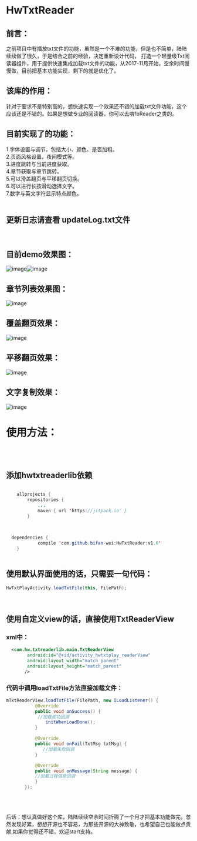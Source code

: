 ﻿# HwTxtReader

## 前言：
之前项目中有播放txt文件的功能，虽然是一个不难的功能，但是也不简单，陆陆续续做了很久，于是结合之前的经验，决定重新设计代码，
打造一个轻量级Txt阅读器组件，用于提供快速集成加载txt文件的功能，从2017-11月开始，空余时间慢慢做，目前把基本功能实现，剩下的就是优化了。

## 该库的作用：
针对于要求不是特别高的，想快速实现一个效果还不错的加载txt文件功能，这个应该还是不错的。如果是想做专业的阅读器，你可以去啃fbReader之类的。

## 目前实现了的功能：
1.字体设置与调节。包括大小、颜色、是否加粗。<br> 
2.页面风格设置，夜间模式等。<br> 
3.进度跳转与当前进度获取。<br> 
4.章节获取与章节跳转。<br> 
5.可以滑盖翻页与平移翻页切换。<br> 
6.可以进行长按滑动选择文字。<br> 
7.数字与英文字符显示特点颜色。<br> 
<br>

## 更新日志请查看 updateLog.txt文件
<br>

## 目前demo效果图：
![image](https://github.com/bifan-wei/HwTxtReader/blob/master/pics/ic_reader1.png)![image](https://github.com/bifan-wei/HwTxtReader/blob/master/pics/ic_copy.png)

## 章节列表效果图：
![image](https://github.com/bifan-wei/HwTxtReader/blob/master/pics/ic_chaper.png)

## 覆盖翻页效果：
![image](https://github.com/bifan-wei/HwTxtReader/blob/master/pics/ic_cover.png)

## 平移翻页效果：
![image](https://github.com/bifan-wei/HwTxtReader/blob/master/pics/ic_translate.png)

## 文字复制效果：
![image](https://github.com/bifan-wei/HwTxtReader/blob/master/pics/ic_copy.png)


# 使用方法：
<br>
<br>

## 添加hwtxtreaderlib依赖 

```java

    allprojects {
		repositories {
			...
			maven { url 'https://jitpack.io' }
		}
  

 
  dependencies {
	        compile 'com.github.bifan-wei:HwTxtReader:v1.0'
	}
	
```

##  使用默认界面使用的话，只需要一句代码： 
 ```java
 HwTxtPlayActivity.loadTxtFile(this, FilePath);
 ```
<br>

## 使用自定义view的话，直接使用TxtReaderView 
### xml中：
```xml
  <com.hw.txtreaderlib.main.TxtReaderView 
        android:id="@+id/activity_hwtxtplay_readerView" 
        android:layout_width="match_parent"  
        android:layout_height="match_parent" 
       />
```

### 代码中调用loadTxtFile方法直接加载文件：
 
 ```java
 mTxtReaderView.loadTxtFile(FilePath, new ILoadListener() { 
            @Override 
            public void onSuccess() { 
             //加载成功回调 
                initWhenLoadDone(); 
            } 

            @Override 
            public void onFail(TxtMsg txtMsg) { 
               //加载失败回调 
            } 

            @Override 
            public void onMessage(String message) {  
            //加载过程信息回调 
            } 
        }); 
```
<br> 
<br> 

后话：想认真做好这个库，陆陆续续空余时间折腾了一个月才把基本功能做完。忽然发现好累，想想开源也不容易，为那些开源的大神致敬，也希望自己也能做点贡献,如果你觉得还不错，欢迎start支持。<br> 

